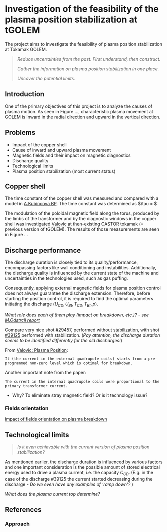 # Investigation of the feasibility of the plasma position stabilization at tGOLEM
The project aims to investigate the feasibility of plasma position stabilization at Tokamak GOLEM. 

> *Reduce uncertainties from the past. First understand, then construct.*
>  
> *Gather the information on plasma position stabilization in one place.*
> 
> *Uncover the potential limits.*

## Introduction
One of the primary objectives of this project is to analyze the causes of plasma motion. As seen in Figure ..., characteristic plasma movement at GOLEM is inward in the radial direction and upward in the vertical direction. 



## Problems
* Impact of the copper shell
* Cause of inward and upward plasma movement
* Magnetic fields and their impact on magnetic diagnostics 
* Discharge quality 
* Technological limits
* Plasma position stabilization (most current status)


## Copper shell
The time constant of the copper shell was measured and compared with a model in [A.Kubincova BP](https://dspace.cvut.cz/bitstream/handle/10467/97036/F4-BP-2021-Kubincova-Adela-bp_fttf_21_kubincova.pdf?sequence=-1&isAllowed=y). The time constant was determined as $\tau = $


The modulation of the poloidal magnetic field along the torus, produced by the limbs of the transformer and by the diagnostic windows in the copper shell was investigated [Valovic](http://golem.fjfi.cvut.cz/wiki/Library/CASTOR/Valovic_Magnetic_Diagnostics_CZJP_88.pdf) at then-existing CASTOR tokamak (= previous version of tGOLEM). The results of those measurements are seen in Figure ...  


## Discharge performance
The discharge duration is closely tied to its quality/performance, encompassing factors like wall conditioning and instabilities. Additionally, the discharge quality is influenced by the current state of the machine and uncertainties in the technologies used, such as gas puffing. 

Consequently, applying external magnetic fields for plasma position control does not always guarantee the discharge extension. Therefore, before starting the position control, it is required to find the optimal parameters initiating the discharge ($U_{CD}, U_{Bt}, T_{CD}, T_{Bt}, p$). 

*What role does each of them play (impact on breakdown, etc.)? - see [M.Odstrcil report](http://golem.fjfi.cvut.cz/wiki/Experiments/BreakDownStudies/Reports/ToBeCategorized/13Odstrcilove/)* 

Compare very nice shot [\#29457](http://golem.fjfi.cvut.cz/shots/29457/), performed without stabilization, with shot [\#39125](http://golem.fjfi.cvut.cz/shots/39125/) performed with stabilization. (*Pay attention, the discharge duration seems to be identified differently for the old discharges!*) 


From [Valovic: Plasma Position](http://golem.fjfi.cvut.cz/wiki/Library/CASTOR/ValovicM_Plasma_Control_Position_CZJP_89.pdf):
```
It (the current in the external quadrupole coils) starts from a pre-programmed non-zero level which is optimal for breakdown.
```

Another important note from the paper:
```
The current in the internal quadrupole coils were proportional to the primary transformer current.
```
- Why? To eliminate stray magnetic field? Or is it technology issue?

### Fields orientation 
[impact of fields orientation on plasma breakdown](http://golem.fjfi.cvut.cz/wiki/TrainingCourses/Universities/CTU.cz/PRPL/2015-2016/AdamSem/index)

## Technological limits 
>*Is it even achievable with the current version of plasma position stabilization?*

As mentioned earlier, the discharge duration is influenced by various factors and one important consideration is the possible amount of stored electrical energy used to drive a plasma current, i.e. the capacity $C_{CD}$. (E.g. in the case of the discharge \#39125 the current started decreasing during the discharge - *Do we even have any examples of 'ramp down'?* )

*What does the plasma current top determine?*



## References


<div id="refs"></div>

### Approach

